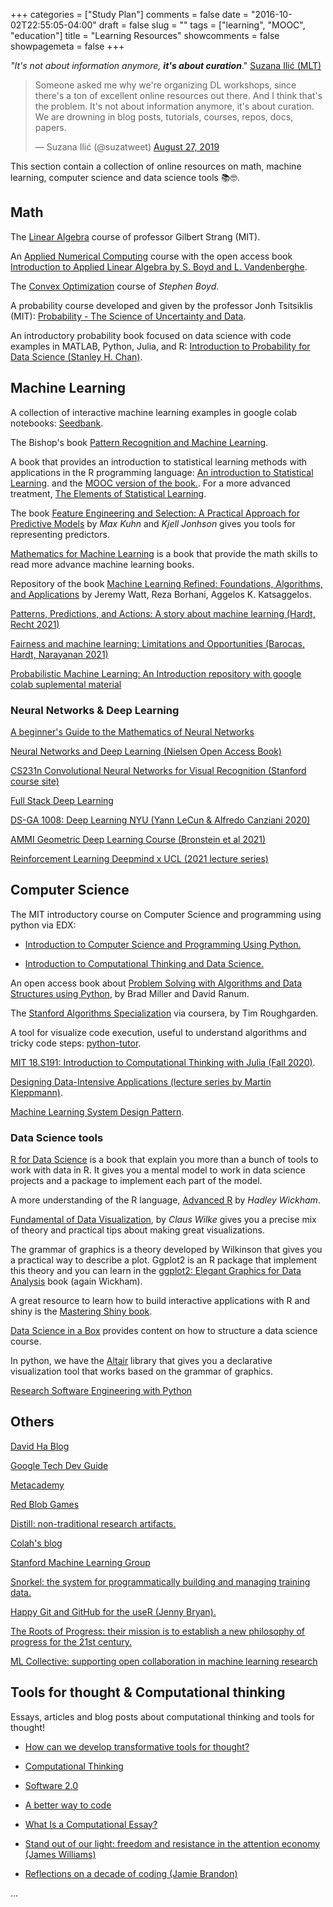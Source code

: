 +++
categories = ["Study Plan"]
comments = false
date = "2016-10-02T22:55:05-04:00"
draft = false
slug = ""
tags = ["learning", "MOOC", "education"]
title = "Learning Resources"
showcomments = false
showpagemeta = false
+++

*"It's not about information anymore,* ***it's about curation***." <a href="https://twitter.com/suzatweet?s=21" target="_blank">Suzana Ilić (MLT)</a> 


<blockquote class="twitter-tweet" data-theme="dark"><p lang="en" dir="ltr">Someone asked me why we&#39;re organizing DL workshops, since there&#39;s a ton of excellent online resources out there. And I think that&#39;s the problem. It&#39;s not about information anymore, it&#39;s about curation. We are drowning in blog posts, tutorials, courses, repos, docs, papers.</p>&mdash; Suzana Ilić (@suzatweet) <a href="https://twitter.com/suzatweet/status/1166347201766780928?ref_src=twsrc%5Etfw">August 27, 2019</a></blockquote> <script async src="https://platform.twitter.com/widgets.js" charset="utf-8"></script>

This section contain a collection of online resources on math, machine learning, computer science and data science tools 📚🤓.


## Math

The <a href="https://ocw.mit.edu/courses/mathematics/18-06-linear-algebra-spring-2010/index.htm" target="_blank">Linear Algebra</a> course of professor Gilbert Strang (MIT).

An <a href="http://www.seas.ucla.edu/~vandenbe/ee133a.html" target="_blank">Applied Numerical Computing</a>  course with the open access book <a href="https://web.stanford.edu/~boyd/vmls/vmls.pdf" target="_blank">Introduction to Applied Linear Algebra by S. Boyd and L. Vandenberghe</a>.

The <a href="https://lagunita.stanford.edu/courses/Engineering/CVX101/Winter2014/info" target="_blank">Convex Optimization</a> course of *Stephen Boyd*.

A probability course developed and given by the professor Jonh Tsitsiklis (MIT): <a href="https://www.edx.org/es/course/probability-the-science-of-uncertainty-and-data-2" target="_blank">Probability - The Science of Uncertainty and Data</a>.


An introductory probability book focused on data science with code examples in MATLAB, Python, Julia, and R: <a href="https://www.edx.org/es/course/probability-the-science-of-uncertainty-and-data-2" target="_blank">Introduction to Probability for Data Science (Stanley H. Chan)</a>.

## Machine Learning

A collection of interactive machine learning examples in google colab notebooks: <a href="https://research.google.com/seedbank/" target="_blank">Seedbank</a>.

The Bishop's book <a href="https://www.microsoft.com/en-us/research/uploads/prod/2006/01/Bishop-Pattern-Recognition-and-Machine-Learning-2006.pdf" target="_blank">Pattern Recognition and Machine Learning</a>.

A book that provides an introduction to statistical learning methods with applications in the R programming language: <a href="http://faculty.marshall.usc.edu/gareth-james/ISL/" target="_blank">An introduction to Statistical Learning</a>. and the <a href="https://lagunita.stanford.edu/courses/HumanitiesSciences/StatLearning/Winter2016/about" target="_blank">MOOC version of the book.</a>. For a more advanced treatment, <a href="https://web.stanford.edu/~hastie/ElemStatLearn/" target="_blank">The Elements of Statistical Learning</a>.

The book <a href="http://www.feat.engineering/" target="_blank">Feature Engineering and Selection: A Practical Approach for Predictive Models</a> by *Max Kuhn* and *Kjell Jonhson* gives you tools for representing predictors.

<a href="https://mml-book.com" target="_blank">Mathematics for Machine Learning</a> is a book that provide the math skills to read more advance machine learning books.

Repository of the book <a href="https://github.com/jermwatt/machine_learning_refined" target="_blank"> Machine Learning Refined: Foundations, Algorithms, and Applications</a> by Jeremy Watt, Reza Borhani, Aggelos K. Katsaggelos.

<a href="https://mlstory.org" target="_blank"> Patterns, Predictions, and Actions: A story about machine learning (Hardt, Recht 2021)</a>


<a href="https://fairmlbook.org" target="_blank"> Fairness and machine learning: Limitations and 
Opportunities (Barocas, Hardt, Narayanan 2021)</a>


<a href="https://github.com/probml/pml-book/tree/main/pml1" target="_blank">Probabilistic Machine Learning: An Introduction repository with google colab suplemental material</a>

### Neural Networks & Deep Learning

<a href="http://citeseerx.ist.psu.edu/viewdoc/download?doi=10.1.1.161.3556&rep=rep1&type=pdf" target="_blank">A beginner's Guide to the Mathematics of Neural Networks</a>

<a href="http://neuralnetworksanddeeplearning.com/" target="_blank">Neural Networks and Deep Learning (Nielsen Open Access Book)</a>

<a href="http://cs231n.github.io/" target="_blank">CS231n Convolutional Neural Networks for Visual Recognition (Stanford course site)</a>

<a href="https://course.fullstackdeeplearning.com/" target="_blank">Full Stack Deep Learning</a>

<a href="https://atcold.github.io/pytorch-Deep-Learning/" target="_blank">DS-GA 1008: Deep Learning NYU (Yann LeCun & Alfredo Canziani 2020)</a>

<a href="https://geometricdeeplearning.com/lectures/" target="_blank">AMMI Geometric Deep Learning Course (Bronstein et al 2021)</a>

<a href="https://deepmind.com/learning-resources/reinforcement-learning-series-2021" target="_blank">Reinforcement Learning Deepmind x UCL (2021 lecture series)</a>

## Computer Science

The MIT introductory course on Computer Science and programming using python via EDX:

- <a href="https://www.edx.org/es/course/introduction-computer-science-mitx-6-00-1x-11" target="_blank">Introduction to Computer Science and Programming Using Python.</a>

- <a href="https://www.edx.org/es/course/introduction-computational-thinking-data-mitx-6-00-2x-6" target="_blank">Introduction to Computational Thinking and Data Science.</a>

An open access book about <a href="https://runestone.academy/runestone/books/published/pythonds/index.html" target="_blank">Problem Solving with Algorithms and Data Structures using Python</a>, by Brad Miller and David Ranum.

The <a href="https://www.coursera.org/specializations/algorithms" target="_blank">Stanford Algorithms Specialization</a> via coursera, by Tim Roughgarden.

A tool for visualize code execution, useful to understand algorithms and tricky code steps: <a href="http://pythontutor.com/" target="_blank">python-tutor</a>.

<a href="https://computationalthinking.mit.edu/Fall20/" target="_blank">MIT 18.S191: Introduction to Computational Thinking with Julia (Fall 2020)</a>.

<a href="https://martin.kleppmann.com/2020/11/18/distributed-systems-and-elliptic-curves.html" target="_blank">Designing Data-Intensive Applications (lecture series by Martin Kleppmann)</a>.

<a href="https://github.com/mercari/ml-system-design-pattern" target="_blank">Machine Learning System Design Pattern</a>.


### Data Science tools

<a href="https://r4ds.had.co.nz/" target="_blank">R for Data Science</a> is a book that explain you more than a bunch of tools to work with data in R. It gives you a mental model to work in data science projects and a package to implement each part of the model.

A more understanding of the R language, <a href="https://adv-r.hadley.nz/" target="_blank">Advanced R</a> by *Hadley Wickham*.

<a href="https://serialmentor.com/dataviz/" target="_blank">Fundamental of Data Visualization</a>, by *Claus Wilke* gives you a precise mix of theory and practical tips about making great visualizations.

The grammar of graphics is a theory developed by Wilkinson that gives you a practical way to describe a plot. Ggplot2 is an R package that implement this theory and you can learn in the  <a href="https://ggplot2-book.org/" target="_blank">ggplot2: Elegant Graphics for Data Analysis</a> book (again Wickham).

A great resource to learn how to build interactive applications with R and shiny is the <a href="https://mastering-shiny.org/" target="_blank">Mastering Shiny book</a>.

<a href="https://datasciencebox.org/" target="_blank">Data Science in a Box</a> provides content on how to structure a data science course.

In python, we have the <a href="https://altair-viz.github.io/" target="_blank">Altair</a> library that gives you a declarative visualization tool that works based on the grammar of graphics.

<a href="https://merely-useful.tech/py-rse/index.html" target="_blank">Research Software Engineering with Python</a> 

## Others

<a href="https://blog.otoro.net/" target="_blank">David Ha Blog</a>

<a href="https://techdevguide.withgoogle.com/" target="_blank">Google Tech Dev Guide</a>

<a href="https://metacademy.org/" target="_blank">Metacademy</a>

<a href="https://www.redblobgames.com/" target="_blank">Red Blob Games</a>

<a href="https://distill.pub/" target="_blank">Distill: non-traditional research artifacts.</a>

<a href="https://colah.github.io/" target="_blank">Colah's blog</a>

<a href="https://stanfordmlgroup.github.io/" target="_blank">Stanford Machine Learning Group</a>

<a href="https://www.snorkel.org/" target="_blank">Snorkel: the system for programmatically building and managing training data.</a>

<a href="https://happygitwithr.com/" target="_blank">Happy Git and GitHub for the useR (Jenny Bryan).</a>

<a href="https://rootsofprogress.org" target="_blank">The Roots of Progress: their mission is to establish a new philosophy of progress for the 21st century.</a>

<a href="https://mlcollective.org" target="_blank">ML Collective: supporting open collaboration in machine learning research</a>

## Tools for thought & Computational thinking

Essays, articles and blog posts about computational thinking and tools for thought!

- <a href="https://numinous.productions/ttft/" target="_blank">How can we develop transformative tools for thought?</a>

- <a href="https://www.cs.cmu.edu/~15110-s13/Wing06-ct.pdf" target="_blank">Computational Thinking</a>

- <a href="https://medium.com/@karpathy/software-2-0-a64152b37c35" target="_blank">Software 2.0</a>

- <a href="https://medium.com/@mbostock/a-better-way-to-code-2b1d2876a3a0" target="_blank">A better way to code</a>

- <a href="https://writings.stephenwolfram.com/2017/11/what-is-a-computational-essay/?source=frontpage-latest-news
" target="_blank">What Is a Computational Essay?</a>

- <a href="https://www.cambridge.org/core/books/stand-out-of-our-light/3F8D7BA2C0FE3A7126A4D9B73A89415D" target="_blank">Stand out of our light: freedom and resistance in the attention economy (James Williams)</a>

- <a href="https://www.scattered-thoughts.net/writing/reflections-on-a-decade-of-coding" target="_blank">Reflections on a decade of coding (Jamie Brandon)</a>

...

